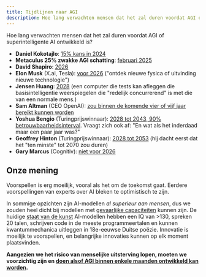 ```yaml
---
title: Tijdlijnen naar AGI
description: Hoe lang verwachten mensen dat het zal duren voordat AGI of superintelligente AI ontwikkeld is?
---
```


Hoe lang verwachten mensen dat het zal duren voordat AGI of superintelligente AI ontwikkeld is?

- **Daniel Kokotajlo**: [15% kans in 2024](https://www.lesswrong.com/posts/cxuzALcmucCndYv4a/?commentId=LKThjEJ6W8eQEJiXG)
- **Metaculus 25% zwakke AGI schatting**: [februari 2025](https://www.metaculus.com/questions/3479/date-weakly-general-ai-is-publicly-known/)
- **David Shapiro**: [2026](https://www.youtube.com/watch?v=YXQ6OKSvzfc)
- **Elon Musk** (X.ai, Tesla): [voor 2026](https://www.theverge.com/2023/11/29/23980877/new-york-times-dealbook-summit-elon-musk-bob-iger-david-zaslav) ("ontdek nieuwe fysica of uitvinding nieuwe technologie")
- **Jensen Huang**: [2028](https://www.businessinsider.com/nvidia-ceo-jensen-huang-agi-ai-five-years-2023-11?international=true&r=US&IR=T) (een computer die tests kan afleggen die basisintelligentie weerspiegelen die "redelijk concurrerend" is met die van een normale mens.)
- **Sam Altman** (CEO OpenAI): [zou binnen de komende vier of vijf jaar bereikt kunnen worden](https://time.com/6342827/ceo-of-the-year-2023-sam-altman/)
- **Yoshua Bengio** (Turingprijswinnaar): [2028 tot 2043, 90% betrouwbaarheidsinterval](https://yoshuabengio.org/2023/08/12/personal-and-psychological-dimensions-of-ai-researchers-confronting-ai-catastrophic-risks/). Vraagt zich ook af: "En wat als het inderdaad maar een paar jaar was?"
- **Geoffrey Hinton** (Turingprijswinnaar): [2028 tot 2053](https://twitter.com/geoffreyhinton/status/1653687894534504451?lang=en) (hij dacht eerst dat het "ten minste" tot 2070 zou duren)
- **Gary Marcus** (Cognitiv): [niet voor 2026](https://twitter.com/GaryMarcus/status/1730003151971840419)

## Onze mening

Voorspellen is erg moeilijk, vooral als het om de toekomst gaat.
Eerdere voorspellingen van experts over AI bleken te optimistisch te zijn.

In sommige opzichten zijn AI-modellen _al superieur aan mensen_, dus we zouden heel dicht bij modellen met [gevaarlijke capaciteiten](/dangerous-capabilities) kunnen zijn.
De huidige [staat van de kunst](/sota) AI-modellen hebben een IQ van >130, spreken 20 talen, schrijven code in de meeste programmeertalen en kunnen kwantummechanica uitleggen in 18e-eeuwse Duitse poëzie.
Innovatie is moeilijk te voorspellen, en belangrijke innovaties kunnen op elk moment plaatsvinden.

**Aangezien we het risico van menselijke uitsterving lopen, moeten we voorzichtig zijn en [doen alsof AGI binnen enkele maanden ontwikkeld kan worden](/urgency).**
